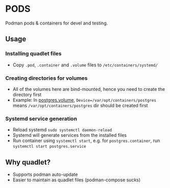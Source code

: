 # PODS

Podman pods & containers for devel and testing.

## Usage

### Installing quadlet files

* Copy `.pod`, `.container` and `.volume` files to `/etc/containers/systemd/`

### Creating directories for volumes

* All of the volumes here are bind-mounted, hence you need to create the directory first
* Example: In [postgres.volume](postgres/postgres.volume), `Device=/var/opt/containers/postgres` means `/var/opt/containers/postgres` dir should be created first

### Systemd service generation

* Reload systemd `sudo systemctl daemon-reload`
* Systemd will generate services from the installed files
* Run container using `systemctl start`, e.g. for `postgres.container`, run `systemctl start postgres.service`

## Why quadlet?

* Supports podman auto-update
* Easier to maintain as quadlet files (podman-compose sucks)